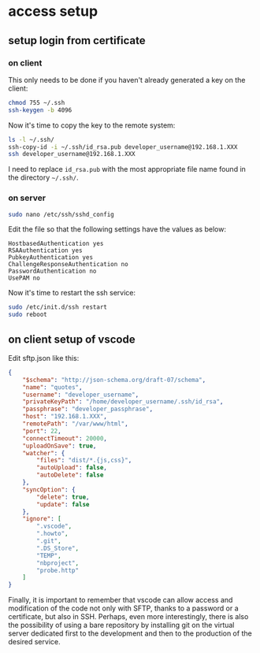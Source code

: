 # access setup

## setup login from certificate

### on client

This only needs to be done if you haven't already generated a key on the client:

```bash
chmod 755 ~/.ssh
ssh-keygen -b 4096
```

Now it's time to copy the key to the remote system:

```bash
ls -l ~/.ssh/
ssh-copy-id -i ~/.ssh/id_rsa.pub developer_username@192.168.1.XXX
ssh developer_username@192.168.1.XXX
```

I need to replace `id_rsa.pub` with the most appropriate file name found in the directory `~/.ssh/`.

### on server

```bash
sudo nano /etc/ssh/sshd_config
```

Edit the file so that the following settings have the values as below:

```text
HostbasedAuthentication yes
RSAAuthentication yes
PubkeyAuthentication yes
ChallengeResponseAuthentication no
PasswordAuthentication no
UsePAM no
```

Now it's time to restart the ssh service:

```bash
sudo /etc/init.d/ssh restart
sudo reboot
```

## on client setup of vscode

Edit sftp.json like this:

```json
{
    "$schema": "http://json-schema.org/draft-07/schema",
    "name": "quotes",
    "username": "developer_username",
    "privateKeyPath": "/home/developer_username/.ssh/id_rsa",
    "passphrase": "developer_passphrase",
    "host": "192.168.1.XXX",
    "remotePath": "/var/www/html",
    "port": 22,
    "connectTimeout": 20000,
    "uploadOnSave": true,
    "watcher": {
        "files": "dist/*.{js,css}",
        "autoUpload": false,
        "autoDelete": false
    },
    "syncOption": {
        "delete": true,
        "update": false
    },
    "ignore": [
        ".vscode",
        ".howto",
        ".git",
        ".DS_Store",
        "TEMP",
        "nbproject",
        "probe.http"
    ]
}
```

Finally, it is important to remember that vscode can allow access and modification of the code not only with SFTP, thanks to a password or a certificate, but also in SSH. Perhaps, even more interestingly, there is also the possibility of using a bare repository by installing git on the virtual server dedicated first to the development and then to the production of the desired service.
